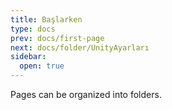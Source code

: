 ```yaml
---
title: Başlarken
type: docs
prev: docs/first-page
next: docs/folder/UnityAyarları
sidebar:
  open: true
---
```


Pages can be organized into folders.
